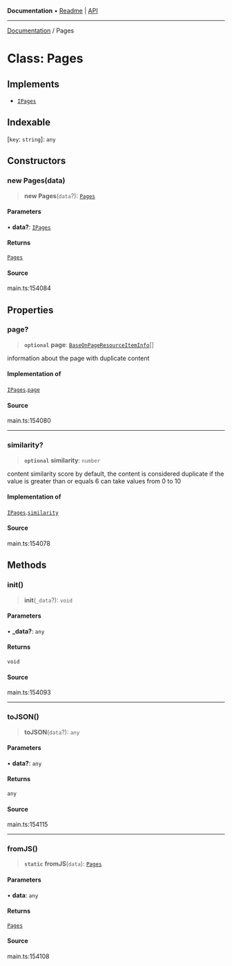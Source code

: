 **Documentation** • [Readme](../README.md) \| [API](../globals.md)

***

[Documentation](../README.md) / Pages

# Class: Pages

## Implements

- [`IPages`](../interfaces/IPages.md)

## Indexable

 \[`key`: `string`\]: `any`

## Constructors

### new Pages(data)

> **new Pages**(`data`?): [`Pages`](Pages.md)

#### Parameters

• **data?**: [`IPages`](../interfaces/IPages.md)

#### Returns

[`Pages`](Pages.md)

#### Source

main.ts:154084

## Properties

### page?

> **`optional`** **page**: [`BaseOnPageResourceItemInfo`](BaseOnPageResourceItemInfo.md)[]

information about the page with duplicate content

#### Implementation of

[`IPages`](../interfaces/IPages.md).[`page`](../interfaces/IPages.md#page)

#### Source

main.ts:154080

***

### similarity?

> **`optional`** **similarity**: `number`

content similarity score
by default, the content is considered duplicate if the value is greater than or equals 6
can take values from 0 to 10

#### Implementation of

[`IPages`](../interfaces/IPages.md).[`similarity`](../interfaces/IPages.md#similarity)

#### Source

main.ts:154078

## Methods

### init()

> **init**(`_data`?): `void`

#### Parameters

• **\_data?**: `any`

#### Returns

`void`

#### Source

main.ts:154093

***

### toJSON()

> **toJSON**(`data`?): `any`

#### Parameters

• **data?**: `any`

#### Returns

`any`

#### Source

main.ts:154115

***

### fromJS()

> **`static`** **fromJS**(`data`): [`Pages`](Pages.md)

#### Parameters

• **data**: `any`

#### Returns

[`Pages`](Pages.md)

#### Source

main.ts:154108
